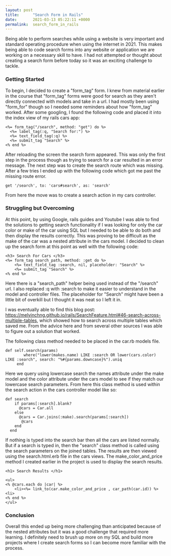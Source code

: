 ```yaml
---
layout: post
title:      "Search Form in Rails"
date:       2021-03-13 05:22:11 +0000
permalink:  search_form_in_rails
---
```



Being able to perform searches while using a website is very important and standard operating procedure when using the internet in 2021.  This makes being able to code search forms into any website or application we are working on a necessary skill to have.  I had not attempted or thought about creating a search form before today so it was an exciting challenge to tackle.  


### Getting Started

To begin, I decided to create a "form_tag" form.  I knew from material earlier in the course that "form_tag" forms were good for search as they aren't directly connected with models and take in a url. I had mostly been using "form_for" though so I needed some reminders about how "form_tag" worked.  After some googling, I found the following code and placed it into the index view of my rails cars app:

```
<%= form_tag("/search", method: "get") do %>
  <%= label_tag(:q, "Search for:") %>
  <%= text_field_tag(:q) %>
  <%= submit_tag "Search" %>
<% end %>
```


After reloading the screen the search form appeared.  This was only the first step in the process though as trying to search for a car resulted in an error message.  The next step was to create the search route which was missing.  After a few tries I ended up with the following code which got me past the missing route error.  

`get '/search', to: 'cars#search', as: 'search'`

From here the move was to create a search action in my cars controller.  

### Struggling but Overcoming

At this point, by using Google, rails guides and Youtube I was able to find the solutions to getting search functionality if I was looking for only the car color or make of the car using SQL but I needed to be able to do both and then display the results correctly.  This was proving to be difficult as the make of the car was a nested attribute in the cars model.  I decided to clean up the search form at this point as well with the following code:

```
<h3> Search For Cars </h3>
<%= form_tag search_path, method: :get do %>
    <%= text_field_tag :search, nil, placeholder: "Search" %>
    <%= submit_tag "Search" %>
<% end %>
```

Here there is a "search_path" helper being used instead of the "/search" url.  I also replaced :q with :search to make it easier to understand in the model and controller files.  The placeholder for "Search" might have been a little bit of overkill but I thought it was neat so I left it in.  

I was eventually able to find this blog post: https://melvinchng.github.io/rails/SearchFeature.html#46-search-across-multiple-tables, which showed how to search across multiple tables which saved me.  From the advice here and from several other sources I was able to figure out a solution that worked.  

The following class method needed to be placed in the car.rb models file.    

```
def self.search(params)  
        where("lower(makes.name) LIKE :search OR lower(cars.color) LIKE :search", search: "%#{params.downcase}%").uniq 
     end
```

Here we query using lowercase search the names attribute under the make model and the color attribute under the cars model to see if they match our lowercase search parameters.  From here this class method is used within the search action in the cars controller model like so:


```
def search
    if params[:search].blank?
      @cars = Car.all
    else
      @cars = Car.joins(:make).search(params[:search])
       @cars
    end
  end
```

If nothing is typed into the search bar then all the cars are listed normally.  But if a search is typed in, then the "search" class method is called using the search parameters on the joined tables.  The results are then viewed using the search.html.erb file in the cars views.  The make_color_and_price method I created earlier in the project is used to display the search results.  


```
<h1> Search Results </h1>

<ul>
<% @cars.each do |car| %>
    <li><%= link_to(car.make_color_and_price , car_path(car.id)) %><li>
<% end %>
</ul>
```

### Conclusion

Overall this ended up being more challenging than anticipated because of the nested attributes but it was a good challenge that required more learning.  I definitely need to brush up more on my SQL and build more projects where I create search forms so I can become more familiar with the process.  
